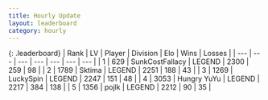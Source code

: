```yaml
---
title: Hourly Update
layout: leaderboard
category: hourly
---
```


{: .leaderboard}
| Rank | LV | Player | Division | Elo | Wins | Losses |
| --- | --- | --- | --- | --- | --- | --- |
| <span data-change="0">1</span> | 629 | <span title="ID: 402846">SunkCostFallacy</span> | LEGEND | <span data-change="0">2300</span> | <span data-change="0">259</span> | <span data-change="0">98</span> |
| <span data-change="0">2</span> | 1789 | <span title="ID: 353063">Sktima</span> | LEGEND | <span data-change="0">2251</span> | <span data-change="0">188</span> | <span data-change="0">43</span> |
| <span data-change="0">3</span> | 1269 | <span title="ID: 498412">LuckySpin</span> | LEGEND | <span data-change="0">2247</span> | <span data-change="0">151</span> | <span data-change="0">48</span> |
| <span data-change="0">4</span> | 3053 | <span title="ID: 164871">Hungry YuYu</span> | LEGEND | <span data-change="0">2217</span> | <span data-change="0">384</span> | <span data-change="0">138</span> |
| <span data-change="0">5</span> | 1356 | <span title="ID: 4783">pojlk</span> | LEGEND | <span data-change="0">2212</span> | <span data-change="0">90</span> | <span data-change="0">35</span> |